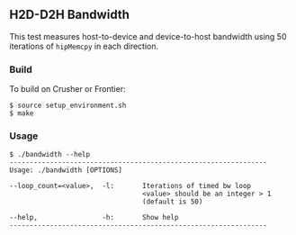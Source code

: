 ## H2D-D2H Bandwidth

This test measures host-to-device and device-to-host bandwidth using 50 iterations of `hipMemcpy` in each direction. 

### Build

To build on Crusher or Frontier:
```text
$ source setup_environment.sh
$ make
```

### Usage

```text
$ ./bandwidth --help
----------------------------------------------------------------
Usage: ./bandwidth [OPTIONS]

--loop_count=<value>,  -l:       Iterations of timed bw loop
                                 <value> should be an integer > 1
                                 (default is 50)

--help,                -h:       Show help
----------------------------------------------------------------
```

